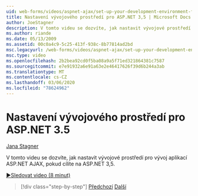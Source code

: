 ```yaml
---
uid: web-forms/videos/aspnet-ajax/set-up-your-development-environment-for-aspnet-35
title: Nastavení vývojového prostředí pro ASP.NET 3,5 | Microsoft Docs
author: JoeStagner
description: V tomto videu se dozvíte, jak nastavit vývojové prostředí pro vývoj aplikací ASP.NET AJAX, pokud cílíte na ASP.NET 3,5.
ms.author: riande
ms.date: 05/13/2009
ms.assetid: 00c0a4c9-5c25-413f-938c-8b77814ad2bd
msc.legacyurl: /web-forms/videos/aspnet-ajax/set-up-your-development-environment-for-aspnet-35
msc.type: video
ms.openlocfilehash: 2b2bea92cd0f5ba08a9a5f71ed321864381c7587
ms.sourcegitcommit: e7e91932a6e91a63e2e46417626f39d6b244a3ab
ms.translationtype: MT
ms.contentlocale: cs-CZ
ms.lasthandoff: 03/06/2020
ms.locfileid: "78624962"
---
```

# <a name="set-up-your-development-environment-for-aspnet-35"></a>Nastavení vývojového prostředí pro ASP.NET 3.5

[Jana Stagner](https://github.com/JoeStagner)

V tomto videu se dozvíte, jak nastavit vývojové prostředí pro vývoj aplikací ASP.NET AJAX, pokud cílíte na ASP.NET 3,5.

[&#9654;Sledovat video (8 minut)](https://channel9.msdn.com/Blogs/ASP-NET-Site-Videos/set-up-your-development-environment-for-aspnet-35)

> [!div class="step-by-step"]
> [Předchozí](how-to-dynamically-add-controls-to-a-web-page.md)
> [Další](set-up-your-development-environment-for-aspnet-20.md)

